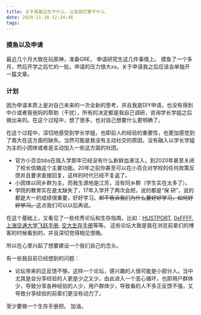 ```yaml
---
title: 关于我最近在干什么，以及我打算干什么
date: 2020-11-16 12:24:46
tags:
---
```


### 摸鱼以及申请
最近几个月大致在玩原神，准备GRE， 申请研究生这几件事情上。
摸鱼了一个多月，然后开学之后忙的一批。申请的压力很大xs。关于申请我之后应该会单独开一篇文章。

### 计划
因为申请本质上是对自己未来的一次全新的思考，并且我是DIY申请，也没有得到中介或者我爸妈的帮助（干扰），所有的决定都是我自己调研，咨询学长学姐之后做出来的。在这个过程中，想了很多，也对自己想要什么更明确了。

在这个过程中，深切地感受到学长学姐，也即前人的经验的重要性，也更加感觉到了南大在这方面的缺失。当然可能是我没有主动社交的原因，没有融入以学长学姐为主的小团体或者是主动加入一些这方面的社团。

- 官方小百合bbs在我入学那年已经没有什么新鲜血液注入，到2020年甚至关闭了校长信箱这个主要功能。20年之前你甚至可以在小百合对学校的任何政策反馈并且要求直接回复，这样的时代已经不复返了。
- 小团体以同乡群为主，而我生源地是江苏，没有同乡群（学生实在太多了）。
- 学院的教育实在是太缺失了，17年入学开了两次会把，说的都是“保 研”，说的都是大一的成绩很重要，好好学习。~~却不告诉我们为什么要好好学习，如何好好学习。~~这点我们可以以后再说。

在这个基础上，又看见了一些优秀论坛和生存指南。比如：[HUSTPORT](https://hustport.com/), [0xFFFF](https://0xffff.one/), [上海交通大学飞跃手册](https://survivesjtu.github.io/SJTU-Application/#/), [交大生存手册](https://survivesjtu.gitbook.io/survivesjtumanual/li-zhi-pian/huan-ying-lai-dao-shang-hai-jiao-tong-da-xue)等等。
这些论坛大致是我在浏览前辈们的博客的时候看到的，并且深切觉得相见恨晚。

所以在心里兴起了想要建设一个我们自己的念头。

有一些我目前已经想到的问题：
- 论坛带来的正反馈不够。这样一个论坛，感兴趣的人很可能是小部分人。当中尤其是会分享经验的人更是少之又少。由此进入一个恶心循环，也即用户群体少，导致分享各种经验的人少，用户群体少，导致看的人不多正反馈不强，又导致分享经验的前辈们更没有动力了。

至少要做一个生存手册把。
加油。
